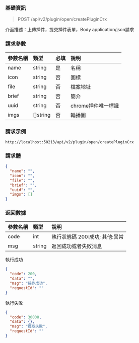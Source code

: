 ### 基礎資訊

> POST /api/v2/plugin/open/createPluginCrx

介面描述：上傳挿件，提交挿件表單，Body application/json請求

### 請求參數

|參數名稱|類型|必填|說明|
|:----| :-- | :-- | :--- |
| name | string | 是 | 名稱 |
| icon | string | 否 | 圖標 |
| file | string | 否 | 檔案地址 |
| brief | string | 否 | 簡介 |
| uuid | string | 否 | chrome挿件唯一標識 |
| imgs | []string | 否 | 輪播圖 |

### 請求示例

```
http://localhost:50213/api/v2/plugin/open/createPluginCrx
```

### 請求體
```json
{
  "name": "",
  "icon": "",
  "file": "",
  "brief": "",
  "uuid": "",
  "imgs": []
}
```

### 返回數據

| 參數名稱 | 類型   | 說明     |
| :------- | :----- | :--- |
| code     | int    | 執行狀態碼 200:成功; 其他:異常 |
| msg      | string | 返回成功或者失敗消息  |

執行成功

```json
{
  "code": 200,
  "data": "",
  "msg": "操作成功",
  "requestId": ""
}
```

執行失敗

```json
{
  "code": 30008,
  "data": {},
  "msg": "獲取失敗",
  "requestId": ""
}
```

